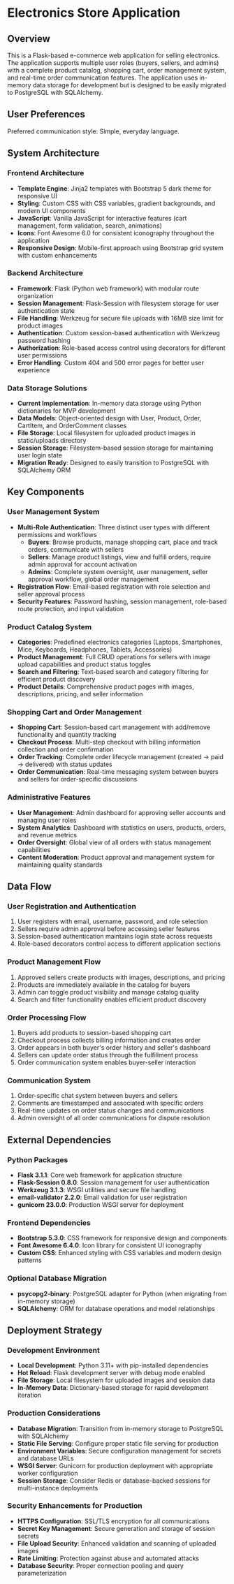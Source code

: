 # Electronics Store Application

## Overview

This is a Flask-based e-commerce web application for selling electronics. The application supports multiple user roles (buyers, sellers, and admins) with a complete product catalog, shopping cart, order management system, and real-time order communication features. The application uses in-memory data storage for development but is designed to be easily migrated to PostgreSQL with SQLAlchemy.

## User Preferences

Preferred communication style: Simple, everyday language.

## System Architecture

### Frontend Architecture
- **Template Engine**: Jinja2 templates with Bootstrap 5 dark theme for responsive UI
- **Styling**: Custom CSS with CSS variables, gradient backgrounds, and modern UI components
- **JavaScript**: Vanilla JavaScript for interactive features (cart management, form validation, search, animations)
- **Icons**: Font Awesome 6.0 for consistent iconography throughout the application
- **Responsive Design**: Mobile-first approach using Bootstrap grid system with custom enhancements

### Backend Architecture
- **Framework**: Flask (Python web framework) with modular route organization
- **Session Management**: Flask-Session with filesystem storage for user authentication state
- **File Handling**: Werkzeug for secure file uploads with 16MB size limit for product images
- **Authentication**: Custom session-based authentication with Werkzeug password hashing
- **Authorization**: Role-based access control using decorators for different user permissions
- **Error Handling**: Custom 404 and 500 error pages for better user experience

### Data Storage Solutions
- **Current Implementation**: In-memory data storage using Python dictionaries for MVP development
- **Data Models**: Object-oriented design with User, Product, Order, CartItem, and OrderComment classes
- **File Storage**: Local filesystem for uploaded product images in static/uploads directory
- **Session Storage**: Filesystem-based session storage for maintaining user login state
- **Migration Ready**: Designed to easily transition to PostgreSQL with SQLAlchemy ORM

## Key Components

### User Management System
- **Multi-Role Authentication**: Three distinct user types with different permissions and workflows
  - **Buyers**: Browse products, manage shopping cart, place and track orders, communicate with sellers
  - **Sellers**: Manage product listings, view and fulfill orders, require admin approval for account activation
  - **Admins**: Complete system oversight, user management, seller approval workflow, global order management
- **Registration Flow**: Email-based registration with role selection and seller approval process
- **Security Features**: Password hashing, session management, role-based route protection, and input validation

### Product Catalog System
- **Categories**: Predefined electronics categories (Laptops, Smartphones, Mice, Keyboards, Headphones, Tablets, Accessories)
- **Product Management**: Full CRUD operations for sellers with image upload capabilities and product status toggles
- **Search and Filtering**: Text-based search and category filtering for efficient product discovery
- **Product Details**: Comprehensive product pages with images, descriptions, pricing, and seller information

### Shopping Cart and Order Management
- **Shopping Cart**: Session-based cart management with add/remove functionality and quantity tracking
- **Checkout Process**: Multi-step checkout with billing information collection and order confirmation
- **Order Tracking**: Complete order lifecycle management (created → paid → delivered) with status updates
- **Order Communication**: Real-time messaging system between buyers and sellers for order-specific discussions

### Administrative Features
- **User Management**: Admin dashboard for approving seller accounts and managing user roles
- **System Analytics**: Dashboard with statistics on users, products, orders, and revenue metrics
- **Order Oversight**: Global view of all orders with status management capabilities
- **Content Moderation**: Product approval and management system for maintaining quality standards

## Data Flow

### User Registration and Authentication
1. User registers with email, username, password, and role selection
2. Sellers require admin approval before accessing seller features
3. Session-based authentication maintains login state across requests
4. Role-based decorators control access to different application sections

### Product Management Flow
1. Approved sellers create products with images, descriptions, and pricing
2. Products are immediately available in the catalog for buyers
3. Admin can toggle product visibility and manage catalog quality
4. Search and filter functionality enables efficient product discovery

### Order Processing Flow
1. Buyers add products to session-based shopping cart
2. Checkout process collects billing information and creates order
3. Order appears in both buyer's order history and seller's dashboard
4. Sellers can update order status through the fulfillment process
5. Order communication system enables buyer-seller interaction

### Communication System
1. Order-specific chat system between buyers and sellers
2. Comments are timestamped and associated with specific orders
3. Real-time updates on order status changes and communications
4. Admin oversight of all order communications for dispute resolution

## External Dependencies

### Python Packages
- **Flask 3.1.1**: Core web framework for application structure
- **Flask-Session 0.8.0**: Session management for user authentication
- **Werkzeug 3.1.3**: WSGI utilities and secure file handling
- **email-validator 2.2.0**: Email validation for user registration
- **gunicorn 23.0.0**: Production WSGI server for deployment

### Frontend Dependencies
- **Bootstrap 5.3.0**: CSS framework for responsive design and components
- **Font Awesome 6.4.0**: Icon library for consistent UI iconography
- **Custom CSS**: Enhanced styling with CSS variables and modern design patterns

### Optional Database Migration
- **psycopg2-binary**: PostgreSQL adapter for Python (when migrating from in-memory storage)
- **SQLAlchemy**: ORM for database operations and model relationships

## Deployment Strategy

### Development Environment
- **Local Development**: Python 3.11+ with pip-installed dependencies
- **Hot Reload**: Flask development server with debug mode enabled
- **File Storage**: Local filesystem for uploaded images and session data
- **In-Memory Data**: Dictionary-based storage for rapid development iteration

### Production Considerations
- **Database Migration**: Transition from in-memory storage to PostgreSQL with SQLAlchemy
- **Static File Serving**: Configure proper static file serving for production
- **Environment Variables**: Secure configuration management for secrets and database URLs
- **WSGI Server**: Gunicorn for production deployment with appropriate worker configuration
- **Session Storage**: Consider Redis or database-backed sessions for multi-instance deployments

### Security Enhancements for Production
- **HTTPS Configuration**: SSL/TLS encryption for all communications
- **Secret Key Management**: Secure generation and storage of session secrets
- **File Upload Security**: Enhanced validation and scanning of uploaded images
- **Rate Limiting**: Protection against abuse and automated attacks
- **Database Security**: Proper connection pooling and query parameterization